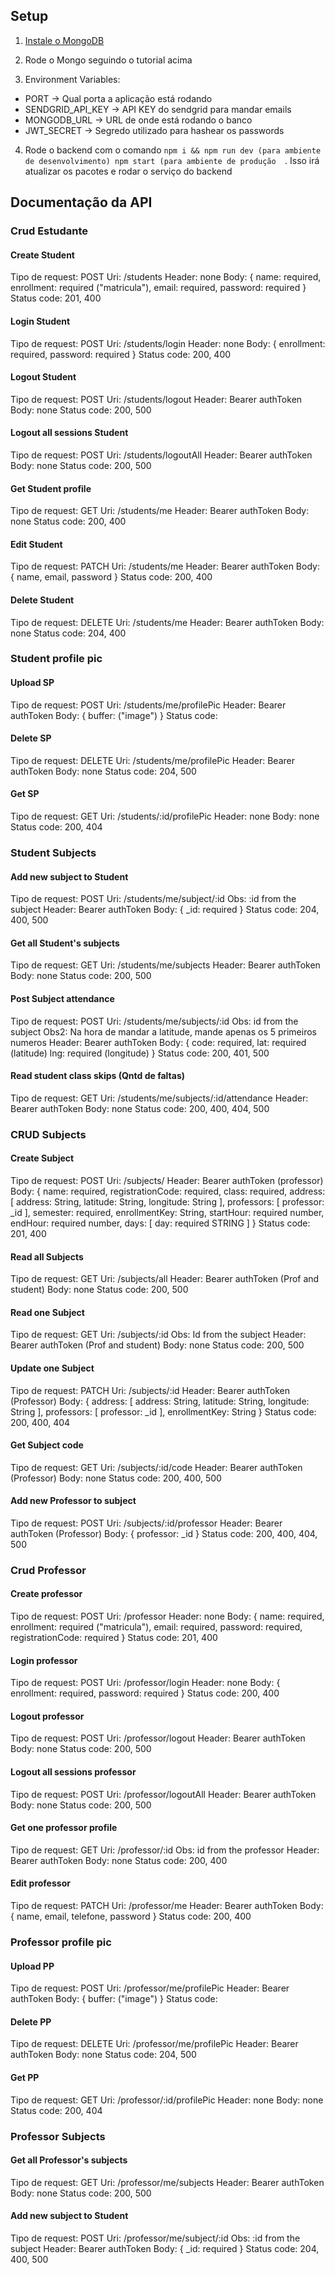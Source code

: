 ## Setup

1. [Instale o MongoDB](https://docs.mongodb.com/manual/installation/)

2. Rode o Mongo seguindo o tutorial acima

3. Environment Variables:
- PORT -> Qual porta a aplicação está rodando
- SENDGRID_API_KEY -> API KEY do sendgrid para mandar emails
- MONGODB_URL -> URL de onde está rodando o banco
- JWT_SECRET -> Segredo utilizado para hashear os passwords

4. Rode o backend com o comando `npm i && npm run dev (para ambiente de desenvolvimento) npm start (para ambiente de produção  `. Isso irá atualizar os pacotes e rodar o serviço do backend


## Documentação da API

### Crud Estudante 

#### Create Student 
Tipo de request: POST 
Uri: /students
Header: none
Body: {
    name: required,
    enrollment: required ("matricula"),
    email: required,
    password: required
}
Status code: 201, 400

#### Login Student 
Tipo de request: POST
Uri: /students/login
Header: none
Body: {
    enrollment: required,
    password: required
}
Status code: 200, 400

#### Logout Student 
Tipo de request: POST
Uri: /students/logout
Header: Bearer authToken
Body: none
Status code: 200, 500

#### Logout all sessions Student 
Tipo de request: POST
Uri: /students/logoutAll
Header: Bearer authToken
Body: none
Status code: 200, 500

#### Get Student profile
Tipo de request: GET
Uri: /students/me
Header: Bearer authToken
Body: none
Status code: 200, 400

#### Edit Student 
Tipo de request: PATCH
Uri: /students/me
Header: Bearer authToken
Body: {
     name,
     email,
     password
}
Status code: 200, 400


#### Delete Student 
Tipo de request: DELETE
Uri: /students/me
Header: Bearer authToken
Body: none
Status code: 204, 400

### Student profile pic

#### Upload SP 
Tipo de request: POST
Uri: /students/me/profilePic
Header: Bearer authToken
Body: {
    buffer: ("image")
}
Status code:

#### Delete SP
Tipo de request: DELETE
Uri: /students/me/profilePic
Header: Bearer authToken
Body: none
Status code: 204, 500

#### Get SP
Tipo de request: GET
Uri: /students/:id/profilePic
Header: none
Body: none
Status code: 200, 404

### Student Subjects

#### Add new subject to Student 
Tipo de request: POST
Uri: /students/me/subject/:id
Obs: :id from the subject
Header: Bearer authToken
Body: {
    _id: required
}
Status code: 204, 400, 500

#### Get all Student's subjects
Tipo de request: GET
Uri: /students/me/subjects
Header: Bearer authToken
Body: none
Status code: 200, 500

#### Post Subject attendance 
Tipo de request: POST
Uri: /students/me/subjects/:id
Obs: id from the subject
Obs2: Na hora de mandar a latitude, mande apenas os 5 primeiros numeros
Header: Bearer authToken
Body: {
    code: required,
    lat: required (latitude)
    lng: required (longitude)
}
Status code: 200, 401, 500

#### Read student class skips (Qntd de faltas)
Tipo de request: GET 
Uri: /students/me/subjects/:id/attendance
Header: Bearer authToken
Body: none
Status code: 200, 400, 404, 500

### CRUD Subjects

#### Create Subject
Tipo de request: POST
Uri: /subjects/
Header: Bearer authToken (professor)
Body: {
    name: required,
    registrationCode: required, 
    class: required,
    address: [
        address: String,
        latitude: String,
        longitude: String
    ],
    professors: [
        professor: _id
    ],
    semester: required,
    enrollmentKey: String,
    startHour: required number,
    endHour: required number,
    days: [
        day: required STRING
    ]
}
Status code: 201, 400

#### Read all Subjects  
Tipo de request: GET
Uri: /subjects/all 
Header: Bearer authToken (Prof and student)
Body: none
Status code: 200, 500

#### Read one Subject  
Tipo de request: GET 
Uri: /subjects/:id
Obs: Id from the subject
Header: Bearer authToken (Prof and student)
Body: none
Status code: 200, 500

#### Update one Subject  
Tipo de request: PATCH
Uri: /subjects/:id
Header: Bearer authToken (Professor)
Body: {
    address: [
        address: String,
        latitude: String,
        longitude: String
    ],
    professors: [
        professor: _id
    ],
    enrollmentKey: String 
}
Status code: 200, 400, 404

#### Get Subject code  
Tipo de request: GET 
Uri: /subjects/:id/code
Header: Bearer authToken (Professor)
Body: none
Status code: 200, 400, 500

#### Add new Professor to subject  
Tipo de request: POST 
Uri: /subjects/:id/professor
Header: Bearer authToken (Professor)
Body: {
    professor: _id
}
Status code: 200, 400, 404, 500

### Crud Professor 

#### Create professor 
Tipo de request: POST 
Uri: /professor
Header: none
Body: {
    name: required,
    enrollment: required ("matricula"),
    email: required,
    password: required,
    registrationCode: required
}
Status code: 201, 400

#### Login professor 
Tipo de request: POST
Uri: /professor/login
Header: none
Body: {
    enrollment: required,
    password: required
}
Status code: 200, 400

#### Logout professor 
Tipo de request: POST
Uri: /professor/logout
Header: Bearer authToken
Body: none
Status code: 200, 500

#### Logout all sessions professor 
Tipo de request: POST
Uri: /professor/logoutAll
Header: Bearer authToken
Body: none
Status code: 200, 500

#### Get one professor profile
Tipo de request: GET
Uri: /professor/:id
Obs: id from the professor
Header: Bearer authToken
Body: none
Status code: 200, 400

#### Edit professor 
Tipo de request: PATCH
Uri: /professor/me
Header: Bearer authToken
Body: {
     name,
     email,
     telefone,
     password
}
Status code: 200, 400

### Professor profile pic

#### Upload PP 
Tipo de request: POST
Uri: /professor/me/profilePic
Header: Bearer authToken
Body: {
    buffer: ("image")
}
Status code:

#### Delete PP
Tipo de request: DELETE
Uri: /professor/me/profilePic
Header: Bearer authToken
Body: none
Status code: 204, 500

#### Get PP
Tipo de request: GET
Uri: /professor/:id/profilePic
Header: none
Body: none
Status code: 200, 404

### Professor Subjects

#### Get all Professor's subjects
Tipo de request: GET
Uri: /professor/me/subjects
Header: Bearer authToken
Body: none
Status code: 200, 500

#### Add new subject to Student 
Tipo de request: POST
Uri: /professor/me/subject/:id
Obs: :id from the subject
Header: Bearer authToken
Body: {
    _id: required
}
Status code: 204, 400, 500
